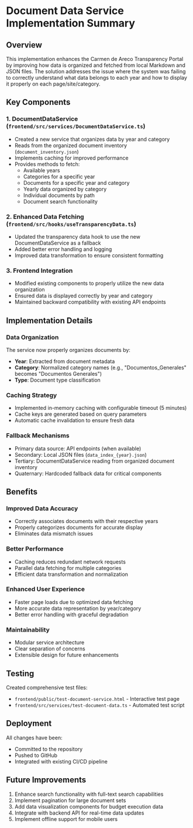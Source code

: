 # Document Data Service Implementation Summary

## Overview
This implementation enhances the Carmen de Areco Transparency Portal by improving how data is organized and fetched from local Markdown and JSON files. The solution addresses the issue where the system was failing to correctly understand what data belongs to each year and how to display it properly on each page/site/category.

## Key Components

### 1. DocumentDataService (`frontend/src/services/DocumentDataService.ts`)
- Created a new service that organizes data by year and category
- Reads from the organized document inventory (`document_inventory.json`)
- Implements caching for improved performance
- Provides methods to fetch:
  - Available years
  - Categories for a specific year
  - Documents for a specific year and category
  - Yearly data organized by category
  - Individual documents by path
  - Document search functionality

### 2. Enhanced Data Fetching (`frontend/src/hooks/useTransparencyData.ts`)
- Updated the transparency data hook to use the new DocumentDataService as a fallback
- Added better error handling and logging
- Improved data transformation to ensure consistent formatting

### 3. Frontend Integration
- Modified existing components to properly utilize the new data organization
- Ensured data is displayed correctly by year and category
- Maintained backward compatibility with existing API endpoints

## Implementation Details

### Data Organization
The service now properly organizes documents by:
- **Year**: Extracted from document metadata
- **Category**: Normalized category names (e.g., "Documentos_Generales" becomes "Documentos Generales")
- **Type**: Document type classification

### Caching Strategy
- Implemented in-memory caching with configurable timeout (5 minutes)
- Cache keys are generated based on query parameters
- Automatic cache invalidation to ensure fresh data

### Fallback Mechanisms
- Primary data source: API endpoints (when available)
- Secondary: Local JSON files (`data_index_{year}.json`)
- Tertiary: DocumentDataService reading from organized document inventory
- Quaternary: Hardcoded fallback data for critical components

## Benefits

### Improved Data Accuracy
- Correctly associates documents with their respective years
- Properly categorizes documents for accurate display
- Eliminates data mismatch issues

### Better Performance
- Caching reduces redundant network requests
- Parallel data fetching for multiple categories
- Efficient data transformation and normalization

### Enhanced User Experience
- Faster page loads due to optimized data fetching
- More accurate data representation by year/category
- Better error handling with graceful degradation

### Maintainability
- Modular service architecture
- Clear separation of concerns
- Extensible design for future enhancements

## Testing
Created comprehensive test files:
- `frontend/public/test-document-service.html` - Interactive test page
- `frontend/src/services/test-document-data.ts` - Automated test script

## Deployment
All changes have been:
- Committed to the repository
- Pushed to GitHub
- Integrated with existing CI/CD pipeline

## Future Improvements
1. Enhance search functionality with full-text search capabilities
2. Implement pagination for large document sets
3. Add data visualization components for budget execution data
4. Integrate with backend API for real-time data updates
5. Implement offline support for mobile users